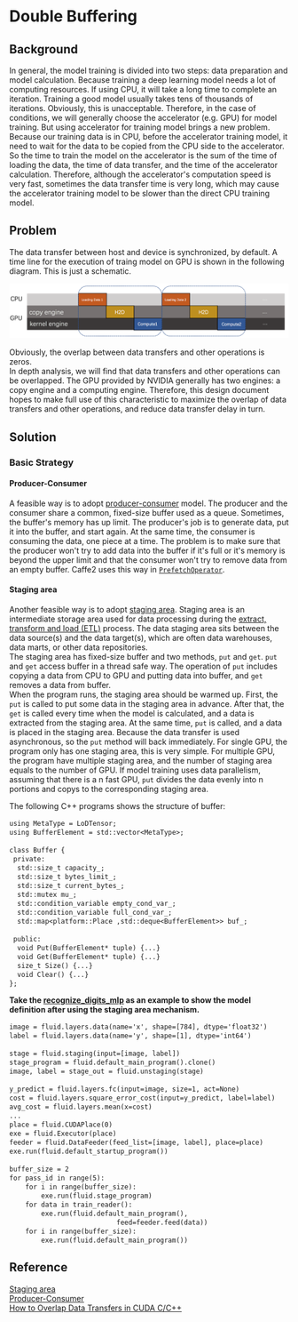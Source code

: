 # Double Buffering

## Background

In general, the model training is divided into two steps: data preparation and model calculation. Because training a deep learning model needs a lot of computing resources. If using CPU, it will take a long time to complete an iteration. Training a good model usually takes tens of thousands of iterations. Obviously, this is unacceptable. Therefore, in the case of conditions, we will generally choose the accelerator (e.g. GPU) for model training. But using accelerator for training model brings a new problem. Because our training data is in CPU, before the accelerator training model, it need to wait for the data to be copied from the CPU side to the accelerator. So the time to train the model on the accelerator is the sum of the time of loading the data, the time of data transfer, and the time of the accelerator calculation. Therefore, although the accelerator's computation speed is very fast, sometimes the data transfer time is very long, which may cause the accelerator training model to be slower than the direct CPU training model.  

## Problem
The data transfer between host and device is synchronized, by default. A time line for the execution of traing model on GPU is shown in the following diagram. This is just a schematic. 

![image](./images/buffering_cpu_gpu_sync.png)

Obviously, the overlap between data transfers and other operations is zeros.    
In depth analysis, we will find that data transfers and other operations can be overlapped. The GPU provided by NVIDIA generally has two engines: a copy engine and a computing engine. Therefore, this design document hopes to make full use of this characteristic to maximize the overlap of data transfers and other operations, and reduce data transfer delay in turn.

## Solution
### Basic Strategy
#### Producer-Consumer
A feasible way is to adopt [producer-consumer](https://en.wikipedia.org/wiki/Producer–consumer_problem) model. The producer and the consumer share a common, fixed-size buffer used as a queue. Sometimes, the buffer's memory has up limit. The producer's job is to generate data, put it into the buffer, and start again. At the same time, the consumer is consuming the data, one piece at a time. The problem is to make sure that the producer won't try to add data into the buffer if it's full or it's memory is beyond the upper limit and that the consumer won't try to remove data from an empty buffer.
Caffe2 uses this way in [`PrefetchOperator`](https://github.com/caffe2/caffe2/blob/01827c153db96349745a544148c1ff0386c5ef9e/caffe2/operators/prefetch_op.h#L42).

#### Staging area 
Another feasible way is to adopt [staging area](https://en.wikipedia.org/wiki/Staging_(data)). Staging area is an intermediate storage area used for data processing during the [extract, transform and load (ETL)](https://en.wikipedia.org/wiki/Extract,_transform,_load) process. The data staging area sits between the data source(s) and the data target(s), which are often data warehouses, data marts, or other data repositories.   
The staging area has fixed-size buffer and two methods, `put` and `get`. `put` and `get` access buffer in a thread safe way. The operation of `put` includes copying a data from CPU to GPU and putting data into buffer, and `get` removes a data from buffer.   
When the program runs, the staging area should be warmed up. First, the `put` is called to put some data in the staging area in advance. After that, the `get` is called every time when the model is calculated, and a data is extracted from the staging area. At the same time, `put` is called, and a data is placed in the staging area. Because the data transfer is used asynchronous, so the `put` method will back immediately.
For single GPU, the program only has one staging area, this is very simple. For multiple GPU, the program have multiple staging area, and the number of staging area equals to the number of GPU. If model training uses data parallelism, assuming that there is a n fast GPU, `put` divides the data evenly into n portions and copys to the corresponding staging area.

The following C++ programs shows the structure of buffer:
```
using MetaType = LoDTensor;
using BufferElement = std::vector<MetaType>;

class Buffer {
 private:
  std::size_t capacity_;
  std::size_t bytes_limit_;
  std::size_t current_bytes_;
  std::mutex mu_;
  std::condition_variable empty_cond_var_;
  std::condition_variable full_cond_var_;
  std::map<platform::Place ,std::deque<BufferElement>> buf_;

 public:
  void Put(BufferElement* tuple) {...}
  void Get(BufferElement* tuple) {...}
  size_t Size() {...}
  void Clear() {...}
};

```

**Take the [recognize_digits_mlp](https://github.com/PaddlePaddle/Paddle/blob/develop/python/paddle/v2/fluid/tests/book/test_recognize_digits_mlp.py) as an example to show the model definition after using the staging area mechanism.**

```
image = fluid.layers.data(name='x', shape=[784], dtype='float32')
label = fluid.layers.data(name='y', shape=[1], dtype='int64')

stage = fluid.staging(input=[image, label])
stage_program = fluid.default_main_program().clone()
image, label = stage_out = fluid.unstaging(stage)

y_predict = fluid.layers.fc(input=image, size=1, act=None)
cost = fluid.layers.square_error_cost(input=y_predict, label=label)
avg_cost = fluid.layers.mean(x=cost)
...
place = fluid.CUDAPlace(0)
exe = fluid.Executor(place)
feeder = fluid.DataFeeder(feed_list=[image, label], place=place)
exe.run(fluid.default_startup_program())

buffer_size = 2
for pass_id in range(5):
    for i in range(buffer_size):
        exe.run(fluid.stage_program)
    for data in train_reader():
        exe.run(fluid.default_main_program(),
                           feed=feeder.feed(data))
    for i in range(buffer_size):
        exe.run(fluid.default_main_program())
```


## Reference
[Staging area](https://en.wikipedia.org/wiki/Staging_(data))  
[Producer-Consumer](https://en.wikipedia.org/wiki/Producer–consumer_problem)    
[How to Overlap Data Transfers in CUDA C/C++](https://devblogs.nvidia.com/parallelforall/how-overlap-data-transfers-cuda-cc/)   
